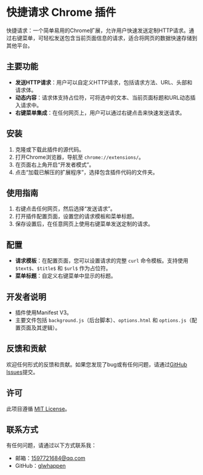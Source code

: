 # 快捷请求 Chrome 插件

快捷请求：一个简单易用的Chrome扩展，允许用户快速发送定制HTTP请求。通过右键菜单，可轻松发送包含当前页面信息的请求，适合将网页的数据快速存储到其他平台。

## 主要功能

- **发送HTTP请求**：用户可以自定义HTTP请求，包括请求方法、URL、头部和请求体。
- **动态内容**：请求体支持占位符，可将选中的文本、当前页面标题和URL动态插入请求中。
- **右键菜单集成**：在任何网页上，用户可以通过右键点击来快速发送请求。

## 安装

1. 克隆或下载此插件的源代码。
2. 打开Chrome浏览器，导航至 `chrome://extensions/`。
3. 在页面右上角开启“开发者模式”。
4. 点击“加载已解压的扩展程序”，选择包含插件代码的文件夹。

## 使用指南

1. 右键点击任何网页，然后选择“发送请求”。
2. 打开插件配置页面，设置您的请求模板和菜单标题。
3. 保存设置后，在任意网页上使用右键菜单发送定制的请求。

## 配置

- **请求模板**：在配置页面，您可以设置请求的完整 `curl` 命令模板。支持使用 `$text$`、`$title$` 和 `$url$` 作为占位符。
- **菜单标题**：自定义右键菜单中显示的标题。

## 开发者说明

- 插件使用Manifest V3。
- 主要文件包括 `background.js`（后台脚本）、`options.html` 和 `options.js`（配置页面及其逻辑）。

## 反馈和贡献

欢迎任何形式的反馈和贡献。如果您发现了bug或有任何问题，请通过[GitHub Issues](#)提交。

## 许可

此项目遵循 [MIT License](LICENSE)。

## 联系方式

有任何问题，请通过以下方式联系我：

- 邮箱：[1597721684@qq.com](mailto:1597721684@qq.com)
- GitHub：[glwhappen](https://github.com/glwhappen)